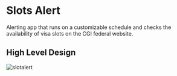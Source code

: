 # Slots Alert

Alerting app that runs on a customizable schedule and checks the availability of visa slots on the CGI federal website.

## High Level Design
![slotalert](https://user-images.githubusercontent.com/26587110/230247114-4351c997-e2c7-4f86-ac91-909d6c319252.jpg)

